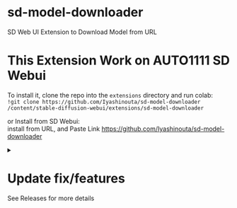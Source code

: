 # sd-model-downloader
SD Web UI Extension to Download Model from URL
  
# This Extension Work on AUTO1111 SD Webui

To install it, clone the repo into the `extensions` directory and run colab:<br>
`!git clone https://github.com/Iyashinouta/sd-model-downloader /content/stable-diffusion-webui/extensions/sd-model-downloader`

or Install from SD Webui:<br>
install from URL, and Paste Link https://github.com/Iyashinouta/sd-model-downloader

<details><summary><b>
  <h1>Update fix/features</h>
  </b></summary>
  
  - May 28, 2023<br>
    - adding features : save to <a href=https://github.com/kohya-ss/sd-webui-additional-networks>AddNet Extension</a><br>
    - optimizing fix : more stable, though in latest version on webui<br>
  - May 26, 2023<br>
    - optimizing fix : fix performance when reading information<br>
  - May 22, 2023<br>
    - bug fix : getting error while downloading Huggingface<br>
  
  - May 21, 2023<br>
    - adding features : show image preview model and save to thumbnail<br>
    - fix : re-organize ui<br>

  - May 12, 2023<br>
    - adding features : submit url/filename<br>
    - bug fix : path fix<br>
  
</details>
See Releases for more details
